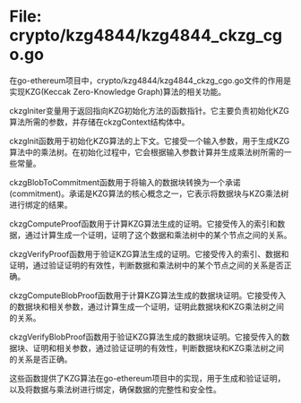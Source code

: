 # File: crypto/kzg4844/kzg4844_ckzg_cgo.go

在go-ethereum项目中，crypto/kzg4844/kzg4844_ckzg_cgo.go文件的作用是实现KZG(Keccak Zero-Knowledge Graph)算法的相关功能。

ckzgIniter变量用于返回指向KZG初始化方法的函数指针。它主要负责初始化KZG算法所需的参数，并存储在ckzgContext结构体中。

ckzgInit函数用于初始化KZG算法的上下文。它接受一个输入参数，用于生成KZG算法中的乘法树。在初始化过程中，它会根据输入参数计算并生成乘法树所需的一些常量。

ckzgBlobToCommitment函数用于将输入的数据块转换为一个承诺(commitment)。承诺是KZG算法的核心概念之一，它表示将数据块与KZG乘法树进行绑定的结果。

ckzgComputeProof函数用于计算KZG算法生成的证明。它接受传入的索引和数据，通过计算生成一个证明，证明了这个数据和乘法树中的某个节点之间的关系。

ckzgVerifyProof函数用于验证KZG算法生成的证明。它接受传入的索引、数据和证明，通过验证证明的有效性，判断数据和乘法树中的某个节点之间的关系是否正确。

ckzgComputeBlobProof函数用于计算KZG算法生成的数据块证明。它接受传入的数据块和相关参数，通过计算生成一个证明，证明此数据块和KZG乘法树之间的关系。

ckzgVerifyBlobProof函数用于验证KZG算法生成的数据块证明。它接受传入的数据块、证明和相关参数，通过验证证明的有效性，判断数据块和KZG乘法树之间的关系是否正确。

这些函数提供了KZG算法在go-ethereum项目中的实现，用于生成和验证证明，以及将数据与乘法树进行绑定，确保数据的完整性和安全性。

